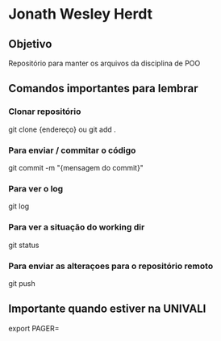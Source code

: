 # Jonath Wesley Herdt

## Objetivo
Repositório para manter os arquivos da disciplina de POO

## Comandos importantes para lembrar

### Clonar repositório
git clone {endereço}
ou
git add .

### Para enviar / commitar o código
git commit -m "{mensagem do commit}"

### Para ver o log
git log

### Para ver a situação do working dir
git status

### Para enviar as alteraçoes para o repositório remoto
git push

## Importante quando estiver na UNIVALI
export PAGER=